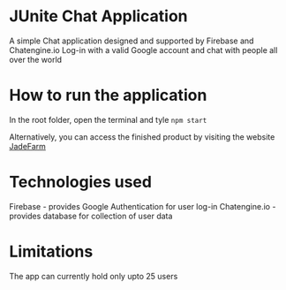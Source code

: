 # JUnite Chat Application

A simple Chat application designed and supported by Firebase and Chatengine.io
Log-in with a valid Google account and chat with people all over the world

# How to run the application
In the root folder, open the terminal and tyle 
```npm start```

Alternatively, you can access the finished product by visiting the website
[JadeFarm](https://jadefarm.netlify.app/)

# Technologies used
Firebase - provides Google Authentication for user log-in
Chatengine.io - provides database for collection of user data

# Limitations
The app can currently hold only upto 25 users